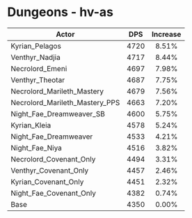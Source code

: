 # Dungeons - hv-as
| Actor | DPS | Increase |
|---|:---:|:---:|
|Kyrian_Pelagos|4720|8.51%|
|Venthyr_Nadjia|4717|8.44%|
|Necrolord_Emeni|4697|7.98%|
|Venthyr_Theotar|4687|7.75%|
|Necrolord_Marileth_Mastery|4679|7.56%|
|Necrolord_Marileth_Mastery_PPS|4663|7.20%|
|Night_Fae_Dreamweaver_SB|4600|5.75%|
|Kyrian_Kleia|4578|5.24%|
|Night_Fae_Dreamweaver|4533|4.21%|
|Night_Fae_Niya|4516|3.82%|
|Necrolord_Covenant_Only|4494|3.31%|
|Venthyr_Covenant_Only|4457|2.46%|
|Kyrian_Covenant_Only|4451|2.32%|
|Night_Fae_Covenant_Only|4382|0.74%|
|Base|4350|0.00%|
